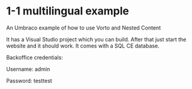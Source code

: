 # 1-1 multilingual example
An Umbraco example of how to use Vorto and Nested Content

It has a Visual Studio project which you can build. After that just start the website and it should work. It comes with a SQL CE database.

Backoffice credentials:

Username: admin

Password: testtest
